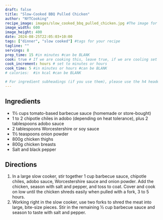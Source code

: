 ```yaml
---
draft: false
title: "Slow-Cooked BBQ Pulled Chicken"
author: "NYTCooking"
recipe_image: images/slow_cooked_bbq_pulled_chicken.jpg #The image for your recipe
image_width: 600
image_height: 400
date: 2024-08-25T22:05:03+10:00
tags: ["dinner", "slow cooked"] #tags for your recipe
tagline: ""
servings: 8
prep_time: 15 #in minutes #can be BLANK
cook: true # If we are cooking this, leave true, if we are cooling set to false
cook_increment: hours # set to minutes or hours
cook_time: 5 #in minutes or hours #can be BLANK
# calories:  #in kcal #can be BLANK

# For ingredient subheadings (if you use them), please use the h4 header.  For print view I have those elements targeted
---
```



## Ingredients

- 1½ cups tomato-based barbecue sauce (homemade or store-bought)
- 1 to 2 chipotle chiles in adobo (depending on heat tolerance), plus 2 tablespoons adobo sauce
- 2 tablespoons Worcestershire or soy sauce
- 1½ teaspoons onion powder
- 800g chicken thighs
- 800g chicken breasts
- Salt and black pepper

## Directions

1. In a large slow cooker, stir together 1 cup barbecue sauce, chipotle chiles, adobo sauce, Worcestershire sauce and onion powder. Add the chicken, season with salt and pepper, and toss to coat. Cover and cook on low until the chicken shreds easily when pulled with a fork, 3 to 5 hours.
2. Working right in the slow cooker, use two forks to shred the meat into large, bite-size pieces. Stir in the remaining ½ cup barbecue sauce and season to taste with salt and pepper.